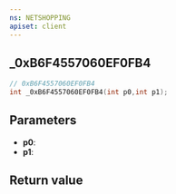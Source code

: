 ```yaml
---
ns: NETSHOPPING
apiset: client
---
```

## _0xB6F4557060EF0FB4

```c
// 0xB6F4557060EF0FB4
int _0xB6F4557060EF0FB4(int p0,int p1);
```


## Parameters
* **p0**:
* **p1**:

## Return value

